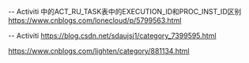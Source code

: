 
-- Activiti 中的ACT_RU_TASK表中的EXECUTION_ID和PROC_INST_ID区别
https://www.cnblogs.com/lonecloud/p/5799563.html


-- Activiti 
https://blog.csdn.net/sdaujsj1/category_7399595.html


https://www.cnblogs.com/lighten/category/881134.html






